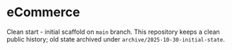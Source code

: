 # eCommerce  
Clean start - initial scaffold on `main` branch. 
This repository keeps a clean public history; old state archived under `archive/2025-10-30-initial-state`. 

